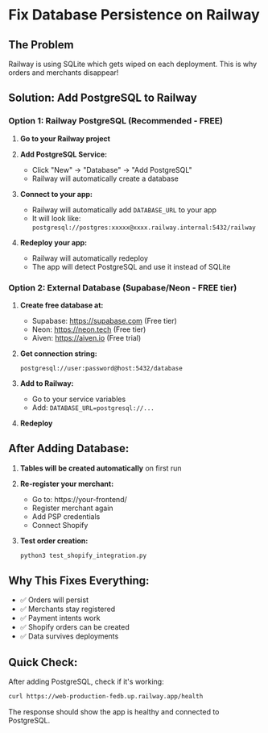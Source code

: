 # Fix Database Persistence on Railway

## The Problem
Railway is using SQLite which gets wiped on each deployment. This is why orders and merchants disappear!

## Solution: Add PostgreSQL to Railway

### Option 1: Railway PostgreSQL (Recommended - FREE)

1. **Go to your Railway project**

2. **Add PostgreSQL Service:**
   - Click "New" → "Database" → "Add PostgreSQL"
   - Railway will automatically create a database

3. **Connect to your app:**
   - Railway will automatically add `DATABASE_URL` to your app
   - It will look like: `postgresql://postgres:xxxxx@xxxx.railway.internal:5432/railway`

4. **Redeploy your app:**
   - Railway will automatically redeploy
   - The app will detect PostgreSQL and use it instead of SQLite

### Option 2: External Database (Supabase/Neon - FREE tier)

1. **Create free database at:**
   - Supabase: https://supabase.com (Free tier)
   - Neon: https://neon.tech (Free tier)
   - Aiven: https://aiven.io (Free trial)

2. **Get connection string:**
   ```
   postgresql://user:password@host:5432/database
   ```

3. **Add to Railway:**
   - Go to your service variables
   - Add: `DATABASE_URL=postgresql://...`

4. **Redeploy**

## After Adding Database:

1. **Tables will be created automatically** on first run

2. **Re-register your merchant:**
   - Go to: https://your-frontend/
   - Register merchant again
   - Add PSP credentials
   - Connect Shopify

3. **Test order creation:**
   ```bash
   python3 test_shopify_integration.py
   ```

## Why This Fixes Everything:

- ✅ Orders will persist
- ✅ Merchants stay registered
- ✅ Payment intents work
- ✅ Shopify orders can be created
- ✅ Data survives deployments

## Quick Check:

After adding PostgreSQL, check if it's working:

```bash
curl https://web-production-fedb.up.railway.app/health
```

The response should show the app is healthy and connected to PostgreSQL.
